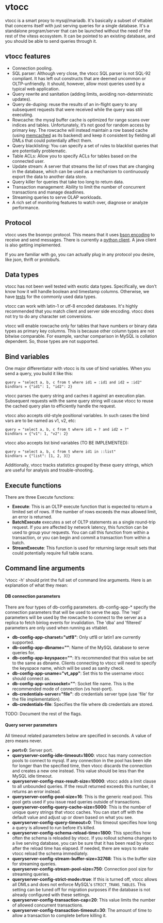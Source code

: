 # vtocc

vtocc is a smart proxy to mysql/mariadb. It's basically a subset of
vttablet that concerns itself with just serving queries for a
single database. It's a standalone program/server that can be
launched without the need of the rest of the vitess ecosystem.
It can be pointed to an existing database, and you should be able
to send queries through it.

## vtocc features
* Connection pooling.
* SQL parser: Although very close, the vtocc SQL parser is not SQL-92
  compliant. It has left out constructs that are deemed uncommon or
  OLTP-unfriendly. It should, however, allow most queries used by a
  typical web application.
* Query rewrite and sanitation (adding limits, avoiding non-deterministic updates).
* Query de-duping: reuse the results of an in-flight query to any
  subsequent requests that were received while the query was still
  executing.
* Rowcache: the mysql buffer cache is optimized for range scans over
  indices and tables. Unfortunately, it’s not good for random access
  by primary key. The rowcache will instead maintain a row based cache
  (using [memcached](http://memcached.org/) as its backend) and keep it
  consistent by fielding all DMLs that could potentially affect them.
* Query blacklisting: You can specify a set of rules to blacklist queries
  that are potentially problematic.
* Table ACLs: Allow you to specify ACLs for tables based on the connected
  user.
* Update stream: A server that streams the list of rows that are changing
  in the database, which can be used as a mechanism to continuously export
  the data to another data store.
* Query killer for queries that take too long to return data.
* Transaction management: Ability to limit the number of concurrent
  transactions and manage deadlines.
* Streaming queries to serve OLAP workloads.
* A rich set of monitoring features to watch over, diagnose or analyze performance.

## Protocol
vtocc uses the bsonrpc protocol. This means that it uses [bson encoding](http://bsonspec.org)
to receive and send messages. There is currently a [python client](https://github.com/youtube/vitess/blob/master/py/vtdb/tablet.py). A java client is
also getting implemented.

If you are familiar with go, you can actually plug in any protocol you desire, like json,
thrift or protobufs.

## Data types
vtocc has not been well tested with exotic data types. Specifically, we don't know how it
will handle boolean and timestamp columns. Otherwise, we have [tests](https://github.com/youtube/vitess/blob/master/test/test_data/test_schema.sql#L45) for
the commonly used data types.

vtocc can work with latin-1 or utf-8 encoded databases. It's highly recommended that you match
client and server side encoding. vtocc does not try to do any character set conversions.

vtocc will enable rowcache only for tables that have numbers or binary data types as primary
key columns. This is because other column types are not bitwise comparable. For example,
varchar comparison in MySQL is collation dependent. So, those types are not supported.

## Bind variables
One major differentiator with vtocc is its use of bind variables. When you send a query,
you build it like this:

    query = "select a, b, c from t where id1 = :id1 and id2 = :id2"
    bindVars = {"id1": 1, "id2": 2}

vtocc parses the query string and caches it against an execution plan. Subsequent requests
with the same query string will cause vtocc to reuse the cached query plan to efficiently
handle the request.

vtocc also accepts old-style positional variables. In such cases the bind vars are to be
named as v1, v2, etc:

    query = "select a, b, c from t where id1 = ? and id2 = ?"
    bindVars = {"v1": 1, "v2": 2}

vtocc also accepts list bind variables (TO BE IMPLEMENTED):

    query = "select a, b, c from t where id1 in ::list"
    bindVars = {"list": [1, 2, 3]}

Additionally, vtocc tracks statistics grouped by these query strings, which are
useful for analysis and trouble-shooting.

## Execute functions
There are three Execute functions:
* **Execute**: This is an OLTP execute function that is expected to return a limited set
  of rows. If the number of rows exceeds the max allowed limit, an error is returned.
* **BatchExecute** executes a set of OLTP statements as a single round-trip request. If you
  are affected by network latency, this function can be used to group your requests.
  You can call this function from within a transaction, or you can begin and commit a
  transaction from within a batch.
* **StreamExecute**: This function is used for returning large result sets that could
  potentially require full table scans.

## Command line arguments
'vtocc -h' should print the full set of command line arguments. Here is an explanation
of what they mean:
#### DB connection parameters
There are four types of db-config parameters. db-config-app-* specify the connection parameters
that will be used to serve the app. The 'repl' parameters will be used by the rowcache to connect
to the server as a replica to fetch binlog events for invalidation. The 'dba' and 'filtered'
parameters are only used when running as vttablet.
* **db-config-app-charset="utf8"**: Only utf8 or latin1 are currently supported.
* **db-config-app-dbname=""**: Name of the MySQL database to serve queries for.
* **db-config-app-keyspace=""**: It’s recommended that this value be set to the same as dbname. Clients connecting to vtocc will need to specify the keyspace name, which will be used as sanity check.
* **db-config-app-uname="vt_app"**: Set this to the username vtocc should connect as.
* **db-config-app-unixsocket=""**: Socket file name. This is the recommended mode of connection (vs host-port).
* **db-credentials-server="file"**: db credentials server type (use 'file' for the file implementation).
* **db-credentials-file**: Specifies the file where db credentials are stored.

TODO: Document the rest of the flags.

#### Query server parameters
All timeout related parameters below are specified in seconds. A value of zero means never.
* **port=0**: Server port.
* **queryserver-config-idle-timeout=1800**: vtocc has many connection pools to connect to mysql. If any connection in the pool has been idle for longer than the specified time, then vtocc discards the connection and creates a new one instead. This value should be less than the MySQL idle timeout.
* **queryserver-config-max-result-size=10000**: vtocc adds a limit clause to all unbounded queries. If the result returned exceeds this number, it returns an error instead.
* **queryserver-config-pool-size=16**: This is the generic read pool. This pool gets used if you issue read queries outside of transactions.
* **queryserver-config-query-cache-size=5000**: This is the number of unique query strings that vtocc caches. You can start off with the default value and adjust up or down based on what you see.
* **queryserver-config-query-timeout=0**: This timeout specifies how long a query is allowed to run before it’s killed.
* **queryserver-config-schema-reload-time=1800**: This specifies how often the schema is reloaded by vtocc. If you rollout schema changes to a live serving database, you can be sure that it has been read by vtocc after the reload time has elapsed. If needed, there are ways to make vtocc reload the schema immediately.
* **queryserver-config-stream-buffer-size=32768**: This is the buffer size for streaming queries.
* **queryserver-config-stream-pool-size=750**: Connection pool size for streaming queries.
* **queryserver-config-strict-mode=true**: If this is turned off, vtocc allows all DMLs and does not enforce MySQL's `STRICT_TRANS_TABLES`. This setting can be tuned off for migration purposes if the database is not already configured with these settings.
* **queryserver-config-transaction-cap=20**: This value limits the number of allowed concurrent transactions.
* **queryserver-config-transaction-timeout=30**: The amount of time to allow a transaction to complete before killing it.
